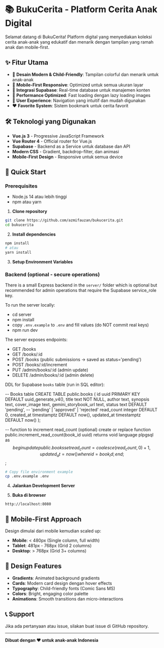 # 📚 BukuCerita - Platform Cerita Anak Digital

Selamat datang di BukuCerita! Platform digital yang menyediakan koleksi cerita anak-anak yang edukatif dan menarik dengan tampilan yang ramah anak dan mobile-first.

## ✨ Fitur Utama

- 🎨 **Desain Modern & Child-Friendly**: Tampilan colorful dan menarik untuk anak-anak
- 📱 **Mobile-First Responsive**: Optimized untuk semua ukuran layar
- 🔄 **Integrasi Supabase**: Real-time database untuk manajemen konten
- 🚀 **Performance Optimized**: Fast loading dengan lazy loading images
- 🎯 **User Experience**: Navigation yang intuitif dan mudah digunakan
- ❤️ **Favorite System**: Sistem bookmark untuk cerita favorit

## 🛠️ Teknologi yang Digunakan

- **Vue.js 3** - Progressive JavaScript Framework
- **Vue Router 4** - Official router for Vue.js
- **Supabase** - Backend as a Service untuk database dan API
- **Modern CSS** - Gradient, backdrop-filter, dan animasi
- **Mobile-First Design** - Responsive untuk semua device

## 🚀 Quick Start

### Prerequisites
- Node.js 14 atau lebih tinggi
- npm atau yarn

1. **Clone repository**
```bash
git clone https://github.com/azmifauzan/bukucerita.git
cd bukucerita
```

2. **Install dependencies**
```bash
npm install
# atau
yarn install
```

3. **Setup Environment Variables**

### Backend (optional - secure operations)

There is a small Express backend in the `server/` folder which is optional but recommended for admin operations that require the Supabase service_role key.

To run the server locally:

- cd server
- npm install
- copy `.env.example` to `.env` and fill values (do NOT commit real keys)
- npm run dev

The server exposes endpoints:
- GET /books
- GET /books/:id
- POST /books (public submissions -> saved as status='pending')
- POST /books/:id/increment
- PUT /admin/books/:id (admin update)
- DELETE /admin/books/:id (admin delete)

DDL for Supabase `books` table (run in SQL editor):

-- Books table
CREATE TABLE public.books (
	id uuid PRIMARY KEY DEFAULT uuid_generate_v4(),
	title text NOT NULL,
	author text,
	synopsis text,
	cover_image text,
	gemini_storybook_url text,
	status text DEFAULT 'pending', -- 'pending' | 'approved' | 'rejected'
	read_count integer DEFAULT 0,
	created_at timestamptz DEFAULT now(),
	updated_at timestamptz DEFAULT now()
);

-- function to increment read_count (optional)
create or replace function public.increment_read_count(book_id uuid)
returns void language plpgsql as $$
begin
	update public.books set read_count = coalesce(read_count,0) + 1, updated_at = now() where id = book_id;
end;
$$;
```bash
# Copy file environment example
cp .env.example .env

```

4. **Jalankan Development Server**

5. **Buka di browser**
```
http://localhost:8080
```
## 📱 Mobile-First Approach

Design dimulai dari mobile kemudian scaled up:
- **Mobile**: < 480px (Single column, full width)
- **Tablet**: 481px - 768px (Grid 2 columns)  
- **Desktop**: > 768px (Grid 3+ columns)

## 🎨 Design Features

- **Gradients**: Animated background gradients
- **Cards**: Modern card design dengan hover effects
- **Typography**: Child-friendly fonts (Comic Sans MS)
- **Colors**: Bright, engaging color palette
- **Animations**: Smooth transitions dan micro-interactions

## 📞 Support

Jika ada pertanyaan atau issue, silakan buat issue di GitHub repository.

---

**Dibuat dengan ❤️ untuk anak-anak Indonesia**
